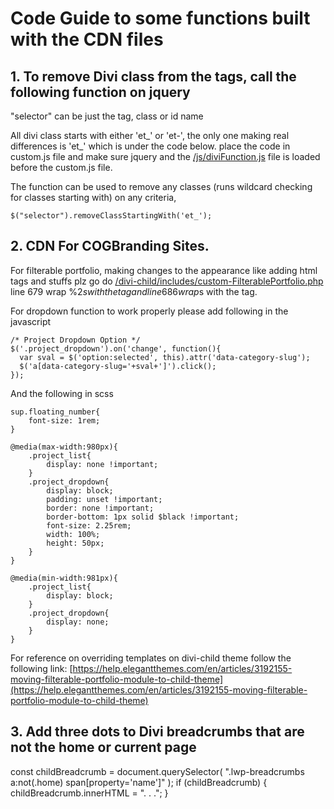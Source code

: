 # Code Guide to some functions built with the CDN files

## 1. To remove Divi class from the tags, call the following function on jquery
"selector" can be just the tag, class or id name

All divi class starts with either 'et_'  or 'et-', the only one making real differences is 'et_' which is under the code below. place the code in custom.js file and make sure jquery and the [/js/diviFunction.js](/js/diviFunction.js) file is loaded before the custom.js file.

The function can be used to remove any classes (runs wildcard checking for classes starting with) on any criteria, 

```
$("selector").removeClassStartingWith('et_'); 
```

## 2. CDN For COGBranding Sites.

For filterable portfolio, making changes to the appearance like adding html tags and stuffs plz go do [/divi-child/includes/custom-FilterablePortfolio.php](/divi-child/includes/custom-FilterablePortfolio.php)
line 679 wrap %2$s with the tag and line 686 wrap %3$s with the tag.

For dropdown function to work properly please add following in the javascript

```
/* Project Dropdown Option */
$('.project_dropdown').on('change', function(){
  var sval = $('option:selected', this).attr('data-category-slug');
  $('a[data-category-slug='+sval+']').click();
});
```

And the following in scss

```
sup.floating_number{
    font-size: 1rem;
}

@media(max-width:980px){
    .project_list{
        display: none !important;
    }
    .project_dropdown{
        display: block;
        padding: unset !important;
        border: none !important;
        border-bottom: 1px solid $black !important;
        font-size: 2.25rem;
        width: 100%;
        height: 50px;
    }
}

@media(min-width:981px){
    .project_list{
        display: block;
    }
    .project_dropdown{
        display: none;
    }
}
```

For reference on overriding templates on divi-child theme follow the following link:
[https://help.elegantthemes.com/en/articles/3192155-moving-filterable-portfolio-module-to-child-theme](https://help.elegantthemes.com/en/articles/3192155-moving-filterable-portfolio-module-to-child-theme)

## 3. Add three dots to Divi breadcrumbs that are not the home or current page

const childBreadcrumb = document.querySelector(
        ".lwp-breadcrumbs a:not(.home) span[property='name']"
    );
    if (childBreadcrumb) {
        childBreadcrumb.innerHTML = ". . .";
    }
